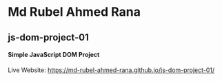 # Md Rubel Ahmed Rana
## js-dom-project-01
#### Simple JavaScript DOM Project
Live Website: https://md-rubel-ahmed-rana.github.io/js-dom-project-01/
